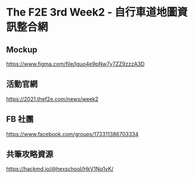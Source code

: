 # The F2E 3rd Week2 - 自行車道地圖資訊整合網

## Mockup
https://www.figma.com/file/lguo4e9pNw7y7ZZ9zzzA3D

## 活動官網
https://2021.thef2e.com/news/week2

## FB 社團
https://www.facebook.com/groups/173311386703334

## 共筆攻略資源
https://hackmd.io/@hexschool/HkV1Nq1vK/
